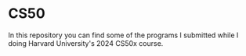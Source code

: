 # CS50
In this repository you can find some of the programs I submitted while I doing Harvard University's 2024 CS50x course. 

